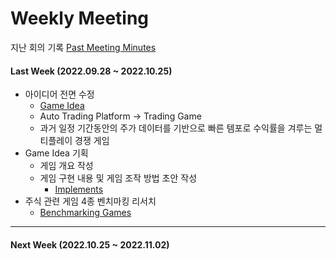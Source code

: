 # Weekly Meeting

지난 회의 기록
[Past Meeting Minutes](Doc/Past_Meeting_Minutes.md)

#### Last Week (2022.09.28 ~ 2022.10.25)

- 아이디어 전면 수정
  + [Game Idea](Doc/Game_Idea.md)
  + Auto Trading Platform &rarr; Trading Game
  + 과거 일정 기간동안의 주가 데이터를 기반으로 빠른 템포로 수익률을 겨루는 멀티플레이 경쟁 게임
- Game Idea 기획
  + 게임 개요 작성
  + 게임 구현 내용 및 게임 조작 방법 초안 작성
    * [Implements](Doc/Implements.md)
- 주식 관련 게임 4종 벤치마킹 리서치
  - [Benchmarking Games](Doc/Benchmarks.md)

---


#### Next Week (2022.10.25 ~ 2022.11.02)
